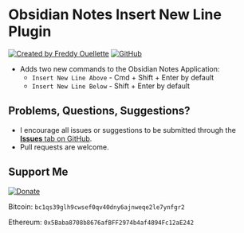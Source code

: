 # Obsidian Notes Insert New Line Plugin

[![Created by Freddy Ouellette](https://img.shields.io/badge/Created%20by%20Freddy%20Ouellette-gray)](https://freddyouellette.com) [![GitHub](https://img.shields.io/badge/GitHub-black?logo=github)](https://github.com/freddyouellette/obsidian-insert-new-line-plugin)

* Adds two new commands to the Obsidian Notes Application:
  * `Insert New Line Above` - Cmd + Shift + Enter by default
  * `Insert New Line Below` - Shift + Enter by default

## Problems, Questions, Suggestions? 
* I encourage all issues or suggestions to be submitted through the [**Issues** tab on GitHub](https://github.com/freddyouellette/obsidian-insert-new-line-plugin/issues).
* Pull requests are welcome.

## Support Me
[![Donate](https://img.shields.io/badge/Donate-fec133?logo=paypal)](https://www.paypal.com/donate/?hosted_button_id=3PJ9XD363CC5E)

Bitcoin: `bc1qs39glh9cwsef0qv40dny6ajnweqe2le7ynfgr2`

Ethereum: `0x5Baba8708b8676afBFF2974b4af4894Fc12aE242`